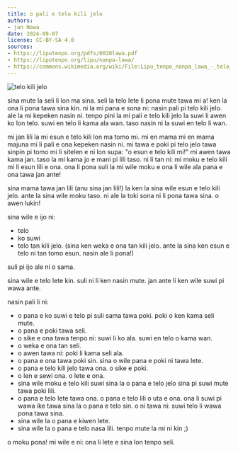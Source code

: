 ```yaml
---
title: o pali e telo kili jelo
authors:
- jan Nowa
date: 2024-09-07
license: CC-BY-SA 4.0
sources:
- https://liputenpo.org/pdfs/0028lawa.pdf
- https://liputenpo.org/lipu/nanpa-lawa/
- https://commons.wikimedia.org/wiki/File:Lipu_tenpo_nanpa_lawa_-_telo_kili_jelo.png
---
```


![telo kili jelo](https://upload.wikimedia.org/wikipedia/commons/1/15/Lipu_tenpo_nanpa_lawa_-_telo_kili_jelo.png)

sina mute la seli li lon ma sina. seli la telo lete li pona mute tawa mi a! ken la ona li pona tawa sina kin. ni la mi pana e sona ni: nasin pali pi telo kili jelo. ale la mi kepeken nasin ni. tenpo pini la mi pali e telo kili jelo la suwi li awen ko lon telo. suwi en telo li kama ala wan. taso nasin ni la suwi en telo li wan.

mi jan lili la mi esun e telo kili lon ma tomo mi. mi en mama mi en mama majuna mi li pali e ona kepeken nasin ni. mi tawa e poki pi telo jelo tawa sinpin pi tomo mi li sitelen e ni lon supa: "o esun e telo kili mi!" mi awen tawa kama jan. taso la mi kama jo e mani pi lili taso. ni li tan ni: mi moku e telo kili mi li esun lili e ona. ona li pona suli la mi wile moku e ona li wile ala pana e ona tawa jan ante!

sina mama tawa jan lili (anu sina jan lili!) la ken la sina wile esun e telo kili jelo. ante la sina wile moku taso. ni ale la toki sona ni li pona tawa sina. o awen lukin!

sina wile e ijo ni:

- telo
- ko suwi
- telo tan kili jelo. (sina ken weka e ona tan kili jelo. ante la sina ken esun e telo ni tan tomo esun. nasin ale li pona!)

suli pi ijo ale ni o sama.

sina wile e telo lete kin. suli ni li ken nasin mute. jan ante li ken wile suwi pi wawa ante.

nasin pali li ni:

- o pana e ko suwi e telo pi suli sama tawa poki. poki o ken kama seli mute.
- o pana e poki tawa seli.
- o sike e ona tawa tenpo ni: suwi li ko ala. suwi en telo o kama wan.
- o weka e ona tan seli.
- o awen tawa ni: poki li kama seli ala.
- o pana e ona tawa poki sin. sina o wile pana e poki ni tawa lete.
- o pana e telo kili jelo tawa ona. o sike e poki.
- o len e sewi ona. o lete e ona.
- sina wile moku e telo kili suwi sina la o pana e telo jelo sina pi suwi mute tawa poki lili.
- o pana e telo lete tawa ona. o pana e telo lili o uta e ona. ona li suwi pi wawa ike tawa sina la o pana e telo sin. o ni tawa ni: suwi telo li wawa pona tawa sina.
- sina wile la o pana e kiwen lete.
- sina wile la o pana e telo nasa lili. tenpo mute la mi ni kin ;)

o moku pona! mi wile e ni: ona li lete e sina lon tenpo seli.